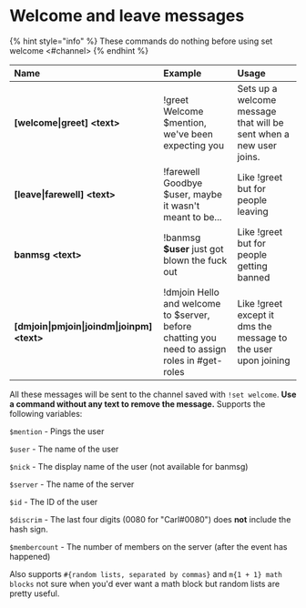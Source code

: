# Welcome and leave messages

{% hint style="info" %}
These commands do nothing before using set welcome &lt;\#channel&gt;
{% endhint %}

| Name | Example | Usage |
| :--- | :--- | :--- |
| **\[welcome\|greet\] &lt;text&gt;** | !greet Welcome $mention, we've been expecting you | Sets up a welcome message that will be sent when a new user joins. |
| **\[leave\|farewell\] &lt;text&gt;** | !farewell Goodbye $user, maybe it wasn't meant to be... | Like !greet but for people leaving |
| **banmsg &lt;text&gt;** | !banmsg **$user** just got blown the fuck out | Like !greet but for people getting banned |
| **\[dmjoin\|pmjoin\|joindm\|joinpm\] &lt;text&gt;** | !dmjoin Hello and welcome to $server, before chatting you need to assign roles in \#get-roles | Like !greet except it dms the message to the user upon joining |

All these messages will be sent to the channel saved with `!set welcome`. **Use a command without any text to remove the message.** Supports the following variables:

`$mention` - Pings the user

`$user` - The name of the user

`$nick` - The display name of the user \(not available for banmsg\)

`$server` - The name of the server

`$id` - The ID of the user

`$discrim` - The last four digits \(0080 for "Carl\#0080"\) does **not** include the hash sign.

`$membercount` - The number of members on the server \(after the event has happened\)

Also supports `#{random lists, separated by commas}` and `m{1 + 1} math blocks` not sure when you'd ever want a math block but random lists are pretty useful.

